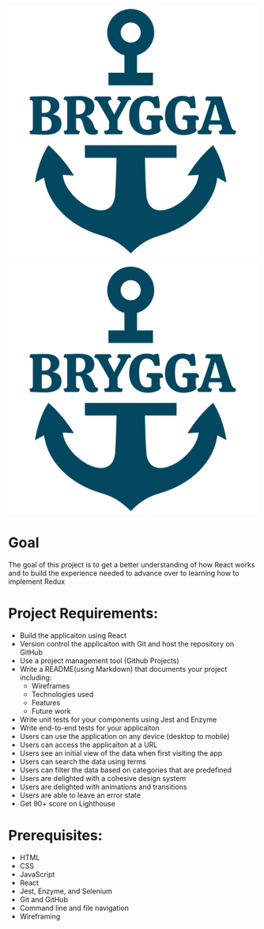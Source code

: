 <div style="text-align:center"><img src="https://github.com/TheFlyingWhale/Brygga/blob/main/src/common/images/logo512.png" /></div>

![alt text](https://github.com/TheFlyingWhale/Brygga/blob/main/src/common/images/logo512.png "Logo")

# Goal
The goal of this project is to get a better understanding of how React works and to build the experience needed to advance over to learning how to implement Redux

# Project Requirements:
* Build the applicaiton using React
* Version control the applicaiton with Git and host the repository on GitHub
* Use a project management tool (Github Projects)
* Write a README(using Markdown) that documents your project including:
    * Wireframes
    * Technologies used
    * Features
    * Future work
* Write unit tests for your components using Jest and Enzyme
* Write end-to-end tests for your applicaiton
* Users can use the application on any device (desktop to mobile)
* Users can access the applicaiton at a URL
* Users see an initial view of the data when first visiting the app
* Users can search the data using terms
* Users can filter the data based on categories that are predefined
* Users are delighted with a cohesive design system
* Users are delighted with animations and transitions
* Users are able to leave an error state
* Get 90+ score on Lighthouse

# Prerequisites:
* HTML
* CSS
* JavaScript
* React
* Jest, Enzyme, and Selenium
* Git and GitHub
* Command line and file navigation
* Wireframing